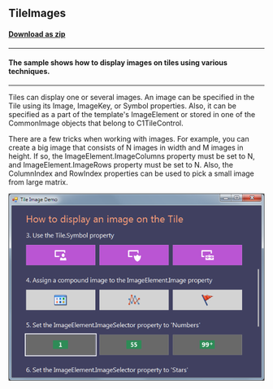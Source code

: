 ## TileImages
#### [Download as zip](https://grapecity.github.io/DownGit/#/home?url=https://github.com/GrapeCity/ComponentOne-WinForms-Samples/tree/master/NetFramework\Tile\CS\TileImages)
____
#### The sample shows how to display images on tiles using various techniques.
____
Tiles can display one or several images. An image can be specified in the Tile using its Image, ImageKey, or Symbol properties.
Also, it can be specified as a part of the template's ImageElement or stored in one of the CommonImage objects that belong to C1TileControl.

There are a few tricks when working with images.
For example, you can create a big image that consists of N images in width and M images in height.
If so, the ImageElement.ImageColumns property must be set to N, and ImageElement.ImageRows property must be set to N.
Also, the ColumnIndex and RowIndex properties can be used to pick a small image from large matrix.

![screenshot](screenshot.PNG)
